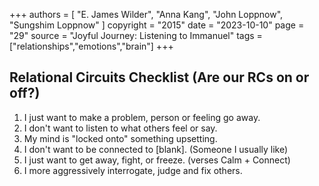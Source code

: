 +++
authors = [
  "E. James Wilder",
  "Anna Kang",
  "John Loppnow",
  "Sungshim Loppnow"
]
copyright = "2015"
date = "2023-10-10"
page = "29"
source = "Joyful Journey: Listening to Immanuel"
tags = ["relationships","emotions","brain"]
+++
## Relational Circuits Checklist (Are our RCs on or off?)

1. I just want to make a problem, person or feeling go away.
2. I don't want to listen to what others feel or say.
3. My mind is "locked onto" something upsetting.
4. I don't want to be connected to [blank]. (Someone I usually like)
5. I just want to get away, fight, or freeze. (verses Calm + Connect)
6. I more aggressively interrogate, judge and fix others.
